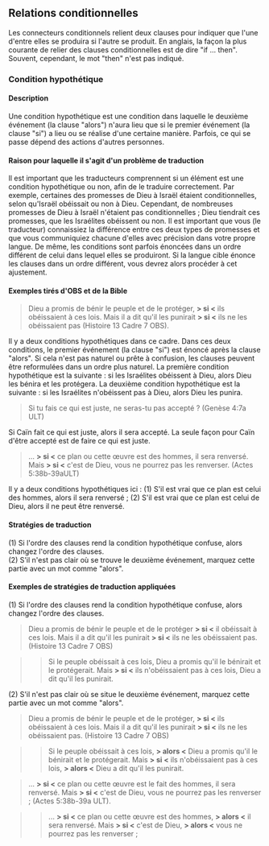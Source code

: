 ## Relations conditionnelles

Les connecteurs conditionnels relient deux clauses pour indiquer que l'une d'entre elles se produira si l'autre se produit. En anglais, la façon la plus courante de relier des clauses conditionnelles est de dire "if ... then". Souvent, cependant, le mot "then" n'est pas indiqué.

### Condition hypothétique

#### Description

Une condition hypothétique est une condition dans laquelle le deuxième événement (la clause "alors") n'aura lieu que si le premier événement (la clause "si") a lieu ou se réalise d'une certaine manière. Parfois, ce qui se passe dépend des actions d'autres personnes.

#### Raison pour laquelle il s'agit d'un problème de traduction

Il est important que les traducteurs comprennent si un élément est une condition hypothétique ou non, afin de le traduire correctement. Par exemple, certaines des promesses de Dieu à Israël étaient conditionnelles, selon qu'Israël obéissait ou non à Dieu. Cependant, de nombreuses promesses de Dieu à Israël n'étaient pas conditionnelles ; Dieu tiendrait ces promesses, que les Israélites obéissent ou non. Il est important que vous (le traducteur) connaissiez la différence entre ces deux types de promesses et que vous communiquiez chacune d'elles avec précision dans votre propre langue. De même, les conditions sont parfois énoncées dans un ordre différent de celui dans lequel elles se produiront. Si la langue cible énonce les clauses dans un ordre différent, vous devrez alors procéder à cet ajustement.

#### Exemples tirés d'OBS et de la Bible

> Dieu a promis de bénir le peuple et de le protéger, **> si <** ils obéissaient à ces lois. Mais il a dit qu'il les punirait **> si <** ils ne les obéissaient pas (Histoire 13 Cadre 7 OBS).

Il y a deux conditions hypothétiques dans ce cadre. Dans ces deux conditions, le premier événement (la clause "si") est énoncé après la clause "alors". Si cela n'est pas naturel ou prête à confusion, les clauses peuvent être reformulées dans un ordre plus naturel. La première condition hypothétique est la suivante : si les Israélites obéissent à Dieu, alors Dieu les bénira et les protégera. La deuxième condition hypothétique est la suivante : si les Israélites n'obéissent pas à Dieu, alors Dieu les punira.

> Si tu fais ce qui est juste, ne seras-tu pas accepté ? (Genèse 4:7a ULT)

Si Caïn fait ce qui est juste, alors il sera accepté. La seule façon pour Caïn d'être accepté est de faire ce qui est juste.

> ... **> si <** ce plan ou cette œuvre est des hommes, il sera renversé. Mais **> si <** c'est de Dieu, vous ne pourrez pas les renverser. (Actes 5:38b-39aULT)
>
>

Il y a deux conditions hypothétiques ici : (1) S'il est vrai que ce plan est celui des hommes, alors il sera renversé ; (2) S'il est vrai que ce plan est celui de Dieu, alors il ne peut être renversé.

#### Stratégies de traduction

(1) Si l'ordre des clauses rend la condition hypothétique confuse, alors changez l'ordre des clauses.<br>
(2) S'il n'est pas clair où se trouve le deuxième événement, marquez cette partie avec un mot comme "alors".

#### Exemples de stratégies de traduction appliquées

(1) Si l'ordre des clauses rend la condition hypothétique confuse, alors changez l'ordre des clauses.

> Dieu a promis de bénir le peuple et de le protéger **> si <** il obéissait à ces lois. Mais il a dit qu'il les punirait **> si <** ils ne les obéissaient pas. (Histoire 13 Cadre 7 OBS)

> > Si le peuple obéissait à ces lois, Dieu a promis qu'il le bénirait et le protégerait. Mais **> si <** ils n'obéissaient pas à ces lois, Dieu a dit qu'il les punirait.

(2) S'il n'est pas clair où se situe le deuxième événement, marquez cette partie avec un mot comme "alors".

> Dieu a promis de bénir le peuple et de le protéger, **> si <** ils obéissaient à ces lois. Mais il a dit qu'il les punirait **> si <** ils ne les obéissaient pas. (Histoire 13 Cadre 7 OBS)

> > Si le peuple obéissait à ces lois, **> alors <** Dieu a promis qu'il le bénirait et le protégerait. Mais **> si <** ils n'obéissaient pas à ces lois, **> alors <** Dieu a dit qu'il les punirait.

> ... **> si <** ce plan ou cette œuvre est le fait des hommes, il sera renversé. Mais **> si <** c'est de Dieu, vous ne pourrez pas les renverser ; (Actes 5:38b-39a ULT).

> > ... **> si <** ce plan ou cette œuvre est des hommes, **> alors <** il sera renversé. Mais **> si <** c'est de Dieu, **> alors <** vous ne pourrez pas les renverser ;
